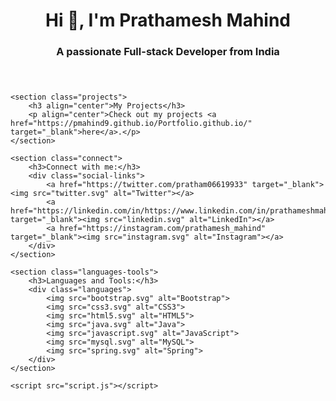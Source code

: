 <!DOCTYPE html>
<html lang="en">
<head>
    <meta charset="UTF-8">
    <meta name="viewport" content="width=device-width, initial-scale=1.0">
    <title>Prathamesh Mahind - Full-stack Developer</title>
    <link rel="stylesheet" href="styles.css">
</head>
<body>
    <header>
        <h1 align="center">Hi 👋, I'm Prathamesh Mahind</h1>
        <h3 align="center">A passionate Full-stack Developer from India</h3>
    </header>

    <section class="projects">
        <h3 align="center">My Projects</h3>
        <p align="center">Check out my projects <a href="https://pmahind9.github.io/Portfolio.github.io/" target="_blank">here</a>.</p>
    </section>

    <section class="connect">
        <h3>Connect with me:</h3>
        <div class="social-links">
            <a href="https://twitter.com/pratham06619933" target="_blank"><img src="twitter.svg" alt="Twitter"></a>
            <a href="https://linkedin.com/in/https://www.linkedin.com/in/prathameshmahind/" target="_blank"><img src="linkedin.svg" alt="LinkedIn"></a>
            <a href="https://instagram.com/prathamesh_mahind" target="_blank"><img src="instagram.svg" alt="Instagram"></a>
        </div>
    </section>

    <section class="languages-tools">
        <h3>Languages and Tools:</h3>
        <div class="languages">
            <img src="bootstrap.svg" alt="Bootstrap">
            <img src="css3.svg" alt="CSS3">
            <img src="html5.svg" alt="HTML5">
            <img src="java.svg" alt="Java">
            <img src="javascript.svg" alt="JavaScript">
            <img src="mysql.svg" alt="MySQL">
            <img src="spring.svg" alt="Spring">
        </div>
    </section>

    <script src="script.js"></script>
</body>
</html>
